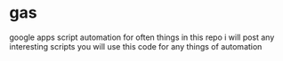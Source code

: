# gas
google apps script automation for often things
in this repo i will post any interesting scripts
you will use this code for any things of automation
